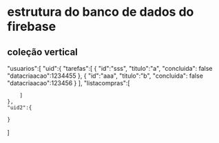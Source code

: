 # estrutura do banco de dados do firebase

## coleção vertical

"usuarios":[
    "uid":{
        "tarefas":[
            {
                "id":"sss",
                "titulo":"a",
                "concluida": false
                "datacriaacao":1234455
            },
            {
                "id":"aaa",
                "titulo":"b",
                "concluida": false
                "datacriaacao":123456
            }
        ],
        "listacompras":[

        ]
    },
    "uid2":{
        
    }
]